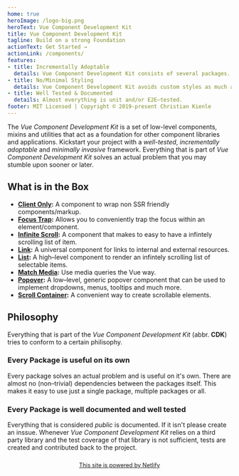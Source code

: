 ```yaml
---
home: true
heroImage: /logo-big.png
heroText: Vue Component Development Kit
title: Vue Component Development Kit
tagline: Build on a strong Foundation
actionText: Get Started →
actionLink: /components/
features:
- title: Incrementally Adoptable
  details: Vue Component Development Kit consists of several packages. You can use just one, some or all packages. Each package is useful on its own.
- title: No/Minimal Styling
  details: Vue Component Development Kit avoids custom styles as much as possible. CSS is only used (and provided) where it is important for the actual functionality.
- title: Well Tested & Documented
  details: Almost everything is unit and/or E2E–tested.
footer: MIT Licensed | Copyright © 2019-present Christian Kienle
---
```


The *Vue Component Development Kit* is a set of low-level components, mixins and utilities that act as a foundation for other component libraries and applications. Kickstart your project with a *well-tested*, *incrementally adoptable* and *minimally invasive* framework. Everything that is part of *Vue Component Development Kit* solves an actual problem that you may stumble upon sooner or later.

## What is in the Box
- **[Client Only](./components/client-only):** A component to wrap non SSR friendly components/markup.
- **[Focus Trap](./components/focus-trap):** Allows you to conveniently trap the focus within an element/component.
- **[Infinite Scroll](./components/infinite-scroll):** A component that makes to easy to have a infintely scrolling list of item.
- **[Link](./components/link):** A universal component for links to internal and external resources.
- **[List](./components/list):** A high–level component to render an infintely scrolling list of selectable items.
- **[Match Media](./components/match-media):** Use media queries the Vue way.
- **[Popover](./components/popover):** A low–level, generic popover component that can be used to implement dropdowns, menus, tooltips and much more.
- **[Scroll Container](./components/scroll-container):** A convenient way to create scrollable elements.

## Philosophy
Everything that is part of the *Vue Component Development Kit* (abbr. **CDK**) tries to conform to a certain philisophy.

### Every Package is useful on its own
Every package solves an actual problem and is useful on it's own. There are almost no (non–trivial) dependencies between the packages itself. This makes it easy to use just a single package, multiple packages or all.

### Every Package is well documented and well tested
Everything that is considered *public* is documented. If it isn't please create an inssue. Whenever *Vue Component Development Kit* relies on a third party library and the test coverage of that library is not sufficient, tests are created and contributed back to the project.

<div style="margin: 1.5rem 0; text-align:center; font-size:0.8rem;">
  <a href="https://www.netlify.com/">This site is powered by Netlify</a>
</div>